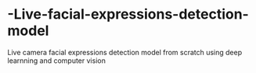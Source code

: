 # -Live-facial-expressions-detection-model
Live camera facial expressions detection model from scratch using deep learnning and computer vision 

